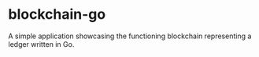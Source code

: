# blockchain-go
A simple application showcasing the functioning blockchain representing a ledger written in Go.
